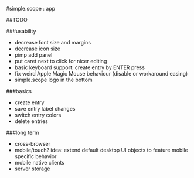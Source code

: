 #simple.scope : app

##TODO

###usability
* decrease font size and margins
* decrease icon size
* pimp add panel
* put caret next to click for nicer editing
* basic keyboard support: create entry by ENTER press
* fix weird Apple Magic Mouse behaviour (disable or workaround easing)
* simple.scope logo in the bottom


###basics
* create entry
* save entry label changes
* switch entry colors
* delete entries


###long term
* cross-browser
* mobile/touch? idea: extend default desktop UI objects to feature mobile specific behavior
* mobile native clients
* server storage
